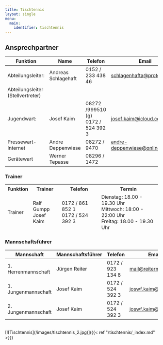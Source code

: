 ```yaml
---
title: Tischtennis
layout: single
menu:
  main:
    identifier: tischtennis
---
```


## Ansprechpartner

<table>
<thead> 
<tr>
<th>Funktion</th> <th>Name</th> <th>Telefon</th><th>Email</th>
</tr>
</thead>
<tbody>
<tr class="odd">
<td>Abteilungsleiter:</td>
<td>Andreas Schlagehaft<br></td>
<td>0152 / 233 438 46<br></td>
<td><a title="Mail an Herrn Andreas Schlagenhaft" href="mailto:schlagenhafta@protonmail.ch">schlagenhafta@protonmail.ch</a><br></td>
</tr>
<tr class="even">
<td>Abteilungsleiter<br>(Stellvertreter)</td>
<td></td>
<td></td>
<td></td>
</tr>
<tr class="odd">
<td>Jugendwart:<br></td>
<td>Josef Kaim</td>
<td>08272 /999510 (g)<br>0172 / 524 392 3</td>
<td><a title="Mail an Herrn Josef Kaim" href="mailto:kaim@top-vers.de">josef.kaim@icloud.com</a></td>
</tr>
<tr class="even">
<td>Pressewart-Internet</td>
<td>Andre Deppenwiese</td>
<td>08272 / 9470<br></td>
<td><a title="Mail an Herrn Andre Deppenwiese" href="mailto:andre-deppenwiese@online.de">andre-deppenwiese@online.de</a><br></td>
</tr>
<tr class="odd">
<td>Gerätewart</td>
<td>Werner Tepasse</td>
<td>08296 / 1472</td>
<td></td>
</tr>
</tbody>
</table>

###  Trainer

<table>
<thead> 
<tr>
<th>Funktion</th><th>Trainer</th><th>Telefon</th><th>Termin<br></th>
</tr>
<tr class="even">
<td>Trainer</td>
<td>Ralf Gumpp<br>Josef Kaim</td>
<td>0172 / 861 852 1<br>0172 / 524 392 3</td>
<td>Dienstag: 18.00 - 19.30 Uhr<br>Mittwoch: 18:00 - 22:00 Uhr<br>Freitag: 18.00 - 19.30 Uhr</td>
</tr>
</thead> 
<tbody>
</tbody>
</table>

### Mannschaftsführer

<table>
<thead>
<tr>
<th>Mannschaft</th><th>Mannschaftsführer</th><th>Telefon</th></th><th>Email</th>
</tr>
</thead> 
<tbody>
<tr class="odd">
<td>1. Herrenmannschaft</td>
<td>Jürgen Reiter<br></td>
<td>0172 / 923 134 8<br></td>
<td><a title="Mail an Herrn Jürgen Reiter" href="mailto:mail@reitermetall.de">mail@reitermetall.de</a></td>
</tr>
<tr class="odd">
<td>1. Jungenmannschaft</td>
<td>Josef Kaim<br></td>
<td>0172 / 524 392 3</td>
<td><a title="Mail an Herrn Josef Kaim" href="mailto:josef.kaim@icloud.de">joswf.kaim@icloud.de</a></td>
</tr>
<tr class="odd">
<td>2. Jungenmannschaft</td>
<td>Josef Kaim<br></td>
<td>0172 / 524 392 3</td>
<td><a title="Mail an Herrn Josef Kaim" href="mailto:josef.kaim@icloud.de">joswf.kaim@icloud.de</a></td>

</tr>
</tbody>
</table>
<br>
[![Tischtennis](/images/tischtennis_2.jpg)]({{< ref "/tischtennis/_index.md" >}})

